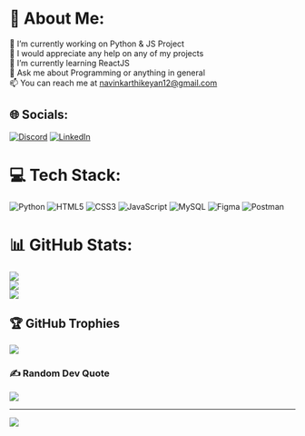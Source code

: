 # 💫 About Me:
🔭 I’m currently working on Python & JS Project<br>🤝 I would appreciate any help on any of my projects<br>🌱 I’m currently learning ReactJS<br>💬 Ask me about Programming or anything in general<br>📫 You can reach me at navinkarthikeyan12@gmail.com


## 🌐 Socials:
[![Discord](https://img.shields.io/badge/Discord-%237289DA.svg?logo=discord&logoColor=white)](https://discord.gg/688024602051608633) [![LinkedIn](https://img.shields.io/badge/LinkedIn-%230077B5.svg?logo=linkedin&logoColor=white)](https://linkedin.com/in/https://www.linkedin.com/in/navin-karthikeyan-155506259/) 

# 💻 Tech Stack:
![Python](https://img.shields.io/badge/python-3670A0?style=flat-square&logo=python&logoColor=ffdd54) ![HTML5](https://img.shields.io/badge/html5-%23E34F26.svg?style=flat-square&logo=html5&logoColor=white) ![CSS3](https://img.shields.io/badge/css3-%231572B6.svg?style=flat-square&logo=css3&logoColor=white) ![JavaScript](https://img.shields.io/badge/javascript-%23323330.svg?style=flat-square&logo=javascript&logoColor=%23F7DF1E) ![MySQL](https://img.shields.io/badge/mysql-%2300f.svg?style=flat-square&logo=mysql&logoColor=white) 	![Figma](https://img.shields.io/badge/figma-%23F24E1E.svg?style=flat-square&logo=figma&logoColor=white) ![Postman](https://img.shields.io/badge/Postman-FF6C37?style=flat-square&logo=postman&logoColor=white)
# 📊 GitHub Stats:
![](https://github-readme-stats.vercel.app/api?username=NavinKarthikeyan&theme=dark&hide_border=true&include_all_commits=false&count_private=false)<br/>
![](https://github-readme-streak-stats.herokuapp.com/?user=NavinKarthikeyan&theme=dark&hide_border=true)<br/>
![](https://github-readme-stats.vercel.app/api/top-langs/?username=NavinKarthikeyan&theme=dark&hide_border=true&include_all_commits=false&count_private=false&layout=compact)

## 🏆 GitHub Trophies
![](https://github-profile-trophy.vercel.app/?username=NavinKarthikeyan&theme=radical&no-frame=true&no-bg=true&margin-w=4)

### ✍️ Random Dev Quote
![](https://quotes-github-readme.vercel.app/api?type=horizontal&theme=radical)

---
[![](https://visitcount.itsvg.in/api?id=NavinKarthikeyan&icon=0&color=11)](https://visitcount.itsvg.in)

<!-- Proudly created with GPRM ( https://gprm.itsvg.in ) -->
